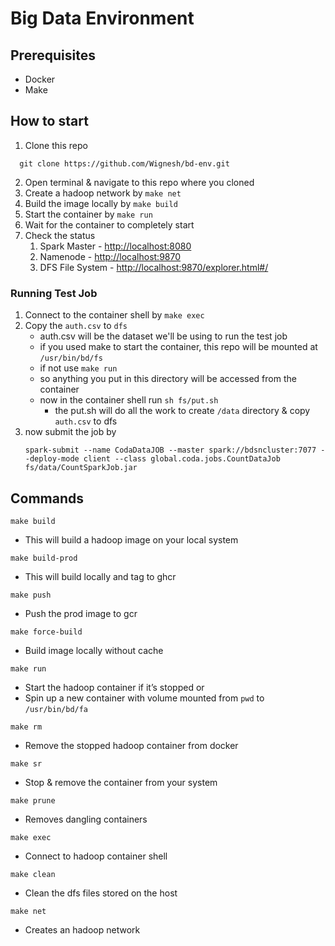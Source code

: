 # Big Data Environment

## Prerequisites

- Docker
- Make

## How to start

1. Clone this repo

```
  git clone https://github.com/Wignesh/bd-env.git
```

2. Open terminal & navigate to this repo where you cloned
3. Create a hadoop network by `make net`
4. Build the image locally by `make build`
5. Start the container by `make run`
6. Wait for the container to completely start
7. Check the status
    1. Spark Master - [http://localhost:8080](http://localhost:8080)
    2. Namenode - [http://localhost:9870](http://localhost:9870/)
    3. DFS File System - [http://localhost:9870/explorer.html#/](http://localhost:9870/explorer.html#/)

### Running Test Job

1. Connect to the container shell by `make exec`
2. Copy the `auth.csv` to `dfs`
    - auth.csv will be the dataset we'll be using to run the test job
    - if you used make to start the container, this repo will be mounted at `/usr/bin/bd/fs`
    - if not use `make run`
    - so anything you put in this directory will be accessed from the container
    - now in the container shell run `sh fs/put.sh`
        - the put.sh will do all the work to create `/data` directory & copy `auth.csv` to dfs
3. now submit the job by
   ```
   spark-submit --name CodaDataJOB --master spark://bdsncluster:7077 --deploy-mode client --class global.coda.jobs.CountDataJob fs/data/CountSparkJob.jar
   ```

## Commands

`make build`

- This will build a hadoop image on your local system

`make build-prod`

- This will build locally and tag to ghcr

`make push`

- Push the prod image to gcr

`make force-build`

- Build image locally without cache

`make run`

- Start the hadoop container if it’s stopped or
- Spin up a new container with volume mounted from `pwd` to `/usr/bin/bd/fa`

`make rm`

- Remove the stopped hadoop container from docker

`make sr`

- Stop & remove the container from your system

`make prune`

- Removes dangling containers

`make exec`

- Connect to hadoop container shell

`make clean`

- Clean the dfs files stored on the host

`make net`

- Creates an hadoop network
